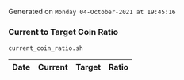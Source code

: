 Generated on `Monday 04-October-2021 at 19:45:16`

### Current to Target Coin Ratio
`current_coin_ratio.sh`

Date|Current|Target|Ratio
---|---|---|---
